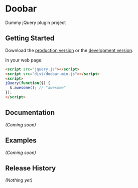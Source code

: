 # Doobar

Dummy jQuery plugin project

## Getting Started
Download the [production version][min] or the [development version][max].

[min]: https://raw.github.com/minus/doobar/master/dist/doobar.min.js
[max]: https://raw.github.com/minus/doobar/master/dist/doobar.js

In your web page:

```html
<script src="jquery.js"></script>
<script src="dist/doobar.min.js"></script>
<script>
jQuery(function($) {
  $.awesome(); // "awesome"
});
</script>
```

## Documentation
_(Coming soon)_

## Examples
_(Coming soon)_

## Release History
_(Nothing yet)_
